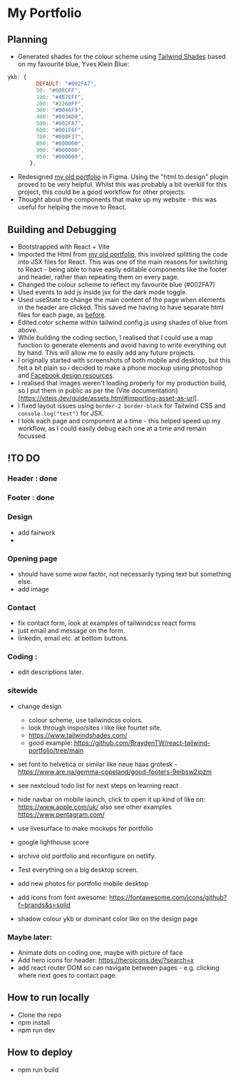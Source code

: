 # My Portfolio

## Planning

- Generated shades for the colour scheme using [Tailwind Shades](https://www.tailwindshades.com/) based on my favourite blue, Yves Klein Blue:

```jsx
ykb: {
         DEFAULT: "#002FA7",
         50: "#608CFF",
         100: "#4B7EFF",
         200: "#2260FF",
         300: "#0046F9",
         400: "#003AD0",
         500: "#002FA7",
         600: "#001F6F",
         700: "#000F37",
         800: "#000000",
         900: "#000000",
         950: "#000000",
       },
```

- Redesigned [my old portfolio](https://github.com/jones58/portfolio) in Figma. Using the "html.to.design" plugin proved to be very helpful. Whilst this was probably a bit overkill for this project, this could be a good workflow for other projects.
- Thought about the components that make up my website - this was useful for helping the move to React.

## Building and Debugging

- Bootstrapped with React + Vite
- Imported the Html from [my old portfolio](https://github.com/jones58/portfolio), this involved splitting the code into JSX files for React. This was one of the main reasons for switching to React - being able to have easily editable components like the footer and header, rather than repeating them on every page.
- Changed the colour scheme to reflect my favourite blue (#002FA7)
- Used events to add js inside jsx for the dark mode toggle.
- Used useState to change the main content of the page when elements in the header are clicked. This saved me having to have separate html files for each page, as [before](https://github.com/jones58/portfolio).
- Edited color scheme within tailwind.config.js using shades of blue from above.
- While building the coding section, I realised that I could use a map function to generate elements and avoid having to write everything out by hand. This will allow me to easily add any future projects.
- I originally started with screenshots of both mobile and desktop, but this felt a bit plain so i decided to make a phone mockup using photoshop and [Facebook design resources](https://design.facebook.com/toolsandresources/devices/).
- I realised that images weren't loading properly for my production build, so I put them in public as per the (Vite documentation)[https://vitejs.dev/guide/assets.html#importing-asset-as-url].
- I fixed layout issues using `border-2 border-black` for Tailwind CSS and `console.log("test")` for JSX.
- I took each page and component at a time - this helped speed up my workflow, as I could easily debug each one at a time and remain focussed.

## !TO DO

### Header : done

### Footer : done

### Design

- add fairwork
-

### Opening page

- should have some wow factor, not necessarily typing text but something else.
- add image

### Contact

- fix contact form, look at examples of tailwindcss react forms
- just email and message on the form.
- linkedin, email etc. at bottom buttons.

### Coding :

- edit descriptions later.

### sitewide

- change design
  - colour scheme, use tailwindcss colors.
  - look through inspo/sites i like like fourtet site.
  - https://www.tailwindshades.com/
  - good example: https://github.com/BraydenTW/react-tailwind-portfolio/tree/main
- set font to helvetica or similar like neue haas grotesk -https://www.are.na/gemma-copeland/good-footers-9eibsw2ipzm

- see nextcloud todo list for next steps on learning react .
- hide navbar on mobile launch, click to open it up kind of like on: https://www.apple.com/uk/ also see other examples https://www.pentagram.com/
- use livesurface to make mockups for portfolio
- google lighthouse score
- archive old portfolio and reconfigure on netlify.
- Test everything on a big desktop screen.
- add new photos for portfolio mobile desktop

- add icons from font awesome: https://fontawesome.com/icons/github?f=brands&s=solid

- shadow colour ykb or dominant color like on the design page

### Maybe later:

- Animate dots on coding one, maybe with picture of face
- Add hero icons for header: https://heroicons.dev/?search=x
- add react router DOM so can navigate between pages - e.g. clicking where next goes to contact page.

## How to run locally

- Clone the repo
- npm install
- npm run dev

## How to deploy

- npm run build
